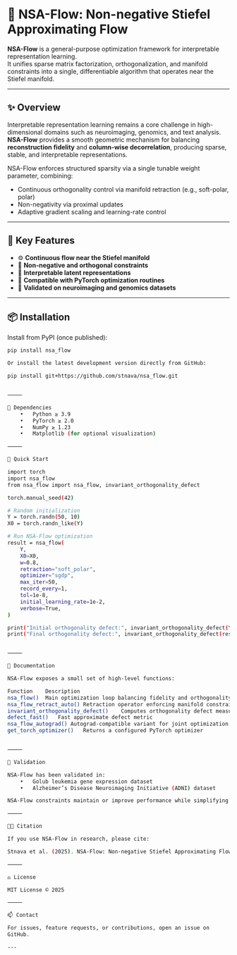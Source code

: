 # 🧠 NSA-Flow: Non-negative Stiefel Approximating Flow

**NSA-Flow** is a general-purpose optimization framework for interpretable representation learning.  
It unifies sparse matrix factorization, orthogonalization, and manifold constraints into a single, differentiable algorithm that operates near the Stiefel manifold.

---

## ✨ Overview

Interpretable representation learning remains a core challenge in high-dimensional domains such as neuroimaging, genomics, and text analysis.  
**NSA-Flow** provides a smooth geometric mechanism for balancing **reconstruction fidelity** and **column-wise decorrelation**, producing sparse, stable, and interpretable representations.

NSA-Flow enforces structured sparsity via a single tunable weight parameter, combining:
- Continuous orthogonality control via manifold retraction (e.g., soft-polar, polar)
- Non-negativity via proximal updates
- Adaptive gradient scaling and learning-rate control

---

## 🧩 Key Features

- ⚙️ **Continuous flow near the Stiefel manifold**
- 🧮 **Non-negative and orthogonal constraints**
- 🧠 **Interpretable latent representations**
- 🚀 **Compatible with PyTorch optimization routines**
- 🧬 **Validated on neuroimaging and genomics datasets**

---

## 📦 Installation

Install from PyPI (once published):

```bash
pip install nsa_flow

Or install the latest development version directly from GitHub:

pip install git+https://github.com/stnava/nsa_flow.git


⸻

🧰 Dependencies
	•	Python ≥ 3.9
	•	PyTorch ≥ 2.0
	•	NumPy ≥ 1.23
	•	Matplotlib (for optional visualization)

⸻

🚀 Quick Start

import torch
import nsa_flow
from nsa_flow import nsa_flow, invariant_orthogonality_defect

torch.manual_seed(42)

# Random initialization
Y = torch.randn(50, 10)
X0 = torch.randn_like(Y)

# Run NSA-Flow optimization
result = nsa_flow(
    Y,
    X0=X0,
    w=0.8,
    retraction="soft_polar",
    optimizer="sgdp",
    max_iter=50,
    record_every=1,
    tol=1e-8,
    initial_learning_rate=1e-2,
    verbose=True,
)

print("Initial orthogonality defect:", invariant_orthogonality_defect(Y))
print("Final orthogonality defect:", invariant_orthogonality_defect(result["Y"]))


⸻

📖 Documentation

NSA-Flow exposes a small set of high-level functions:

Function	Description
nsa_flow()	Main optimization loop balancing fidelity and orthogonality
nsa_flow_retract_auto()	Retraction operator enforcing manifold constraints
invariant_orthogonality_defect()	Computes orthogonality defect measure
defect_fast()	Fast approximate defect metric
nsa_flow_autograd()	Autograd-compatible variant for joint optimization
get_torch_optimizer()	Returns a configured PyTorch optimizer


⸻

🧪 Validation

NSA-Flow has been validated in:
	•	Golub leukemia gene expression dataset
	•	Alzheimer’s Disease Neuroimaging Initiative (ADNI) dataset

NSA-Flow constraints maintain or improve performance while simplifying latent representations and improving interpretability.

⸻

🧑‍💻 Citation

If you use NSA-Flow in research, please cite:

Stnava et al. (2025). NSA-Flow: Non-negative Stiefel Approximating Flow for Interpretable Representation Learning.

⸻

⚖️ License

MIT License © 2025 

⸻

📫 Contact

For issues, feature requests, or contributions, open an issue on
GitHub.

---



